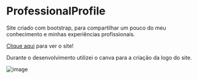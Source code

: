 # ProfessionalProfile
Site criado com bootstrap, para compartilhar um pouco do meu conhecimento e minhas experiências profissionais.

[Clique aqui](https://pauloo0611.github.io/ProfessioalProfile/) para ver o site!

Durante o desenvolvimento utilizei o canva para a criação da logo do site.

![image](https://user-images.githubusercontent.com/102112051/209717676-932b66e9-f958-494f-8568-6b364112bb37.png)





